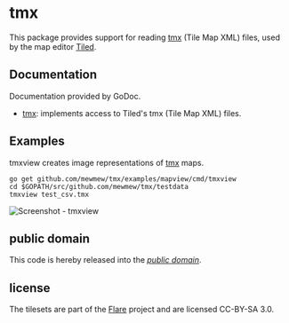 tmx
===

This package provides support for reading [tmx][1] (Tile Map XML) files, used by
the map editor [Tiled][].

[1]: https://github.com/bjorn/tiled/wiki/TMX-Map-Format
[Tiled]: https://github.com/bjorn/tiled/

Documentation
-------------

Documentation provided by GoDoc.

   - [tmx][]: implements access to Tiled's tmx (Tile Map XML) files.

[tmx]: http://godoc.org/github.com/mewmew/tmx

Examples
--------

tmxview creates image representations of [tmx][] maps.

	go get github.com/mewmew/tmx/examples/mapview/cmd/tmxview
	cd $GOPATH/src/github.com/mewmew/tmx/testdata
	tmxview test_csv.tmx

![Screenshot - tmxview](https://github.com/mewmew/tmx/blob/master/examples/mapview/cmd/tmxview/view.png?raw=true)

public domain
-------------

This code is hereby released into the *[public domain][]*.

[public domain]: https://creativecommons.org/publicdomain/zero/1.0/

license
-------

The tilesets are part of the [Flare][] project and are licensed CC-BY-SA 3.0.

[Flare]: http://flarerpg.org/
